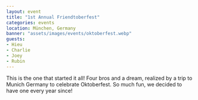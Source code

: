 ```yaml
---
layout: event
title: "1st Annual Friendtoberfest"
categories: events
location: München, Germany
banner: "assets/images/events/oktoberfest.webp"
guests:
- Hieu
- Charlie
- Joey
- Rubin
---
```


This is the one that started it all!  Four bros and a dream, realized by a trip to Munich Germany to celebrate Oktoberfest.  So much fun, we decided to have one every year since!
